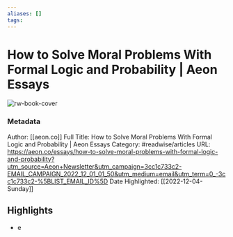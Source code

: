 ```yaml
---
aliases: []
tags:
---
```

# How to Solve Moral Problems With Formal Logic and Probability | Aeon Essays

![rw-book-cover](https://readwise-assets.s3.amazonaws.com/static/images/article2.74d541386bbf.png)
### Metadata
Author: [[aeon.co]]
Full Title: How to Solve Moral Problems With Formal Logic and Probability | Aeon Essays
Category: #readwise/articles
URL: https://aeon.co/essays/how-to-solve-moral-problems-with-formal-logic-and-probability?utm_source=Aeon+Newsletter&utm_campaign=3cc1c733c2-EMAIL_CAMPAIGN_2022_12_01_01_50&utm_medium=email&utm_term=0_-3cc1c733c2-%5BLIST_EMAIL_ID%5D
Date Highlighted: [[2022-12-04-Sunday]]

## Highlights
- e

